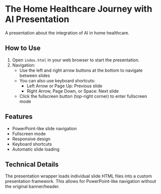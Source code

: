 # The Home Healthcare Journey with AI Presentation

A presentation about the integration of AI in home healthcare.

## How to Use

1. Open `index.html` in your web browser to start the presentation.
2. Navigation:
   - Use the left and right arrow buttons at the bottom to navigate between slides
   - You can also use keyboard shortcuts:
     - Left Arrow or Page Up: Previous slide
     - Right Arrow, Page Down, or Space: Next slide
   - Click the fullscreen button (top-right corner) to enter fullscreen mode

## Features

- PowerPoint-like slide navigation
- Fullscreen mode
- Responsive design
- Keyboard shortcuts
- Automatic slide loading

## Technical Details

The presentation wrapper loads individual slide HTML files into a custom presentation framework. This allows for PowerPoint-like navigation without the original banner/header. 